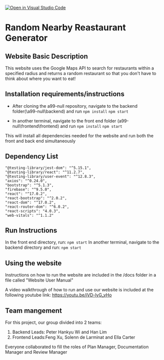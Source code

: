 [![Open in Visual Studio Code](https://classroom.github.com/assets/open-in-vscode-f059dc9a6f8d3a56e377f745f24479a46679e63a5d9fe6f495e02850cd0d8118.svg)](https://classroom.github.com/online_ide?assignment_repo_id=6277724&assignment_repo_type=AssignmentRepo)
# Random Nearby Reastaurant Generator

## Website Basic Description
This website uses the Google Maps API to search for restaurants within a specified radius and returns a random restaurant so that you don't have to think about where you want to eat!

## Installation requirements/instructions

- After cloning the a99-null repository, navigate to the backend folder(\a99-null\backend) and run
```npm install```
```npm start```

- In another terminal, navigate to the front end folder (a99-null\frontend\frontend) and run
```npm install```
```npm start```

This will install all dependencies needed for the website and run both the front and back end simultaneously

## Dependency List

    "@testing-library/jest-dom": "^5.15.1",
    "@testing-library/react": "^11.2.7",
    "@testing-library/user-event": "^12.8.3",
    "axios": "^0.24.0",
    "bootstrap": "^5.1.3",
    "firebase": "^9.5.0",
    "react": "^17.0.2",
    "react-bootstrap": "^2.0.2",
    "react-dom": "^17.0.2",
    "react-router-dom": "^6.0.2",
    "react-scripts": "4.0.3",
    "web-vitals": "^1.1.2"

## Run Instructions
In the front end directory, run:
```npm start```
In another terminal, navigate to the backend directory and run:
```npm start```

## Using the website
Instructions on how to run the website are included in the /docs folder in a file called "Website User Manual"

A video walkthrough of how to run and use our website is included at the following youtube link: https://youtu.be/iVD-lyG_vHo

## Team mangement
For this project, our group divided into 2 teams:
1. Backend Leads: Peter Hankyu Wi and Han Lim
2. Frontend Leads:Feng Xu, Solenn de Larminat and Ella Carter

Everyone collaborated to fill the roles of Plan Manager, Documentation Manager and Review Manager
